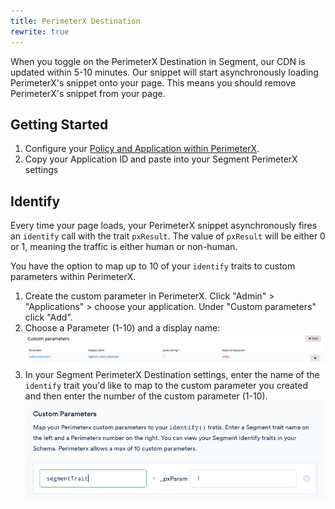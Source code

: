 ```yaml
---
title: PerimeterX Destination
rewrite: true
---
```


When you toggle on the PerimeterX Destination in Segment, our CDN is updated within 5-10 minutes. Our snippet will start asynchronously loading PerimeterX's snippet onto your page. This means you should remove PerimeterX's snippet from your page.

## Getting Started

1. Configure your [Policy and Application within PerimeterX](https://dash.readme.io/project/pxconsole/v1.0/docs/segment).
2. Copy your Application ID and paste into your Segment PerimeterX settings

## Identify

Every time your page loads, your PerimeterX snippet asynchronously fires an `identify` call with the trait `pxResult`. The value of `pxResult` will be either 0 or 1, meaning the traffic is either human or non-human.

You have the option to map up to 10 of your `identify` traits to custom parameters within PerimeterX.

1. Create the custom parameter in PerimeterX. Click "Admin" > "Applications" > choose your application. Under "Custom parameters" click "Add".
2. Choose a Parameter (1-10) and a display name:
![](images/cmA_dv62kgp.png)
3. In your Segment PerimeterX Destination settings, enter the name of the `identify` trait you'd like to map to the custom parameter you created and then enter the number of the custom parameter (1-10).
![](images/cnKeeTBLune.png)
